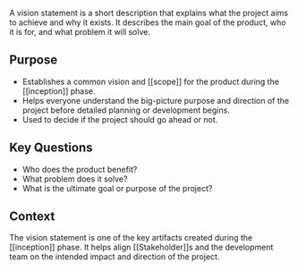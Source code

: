 A vision statement is a short description that explains what the project aims to achieve and why it exists. It describes the main goal of the product, who it is for, and what problem it will solve.

## Purpose

- Establishes a common vision and [[scope]] for the product during the [[inception]] phase.
- Helps everyone understand the big-picture purpose and direction of the project before detailed planning or development begins.
- Used to decide if the project should go ahead or not.

## Key Questions

- Who does the product benefit?
- What problem does it solve?
- What is the ultimate goal or purpose of the project?

## Context

The vision statement is one of the key artifacts created during the [[inception]] phase. It helps align [[Stakeholder]]s and the development team on the intended impact and direction of the project.